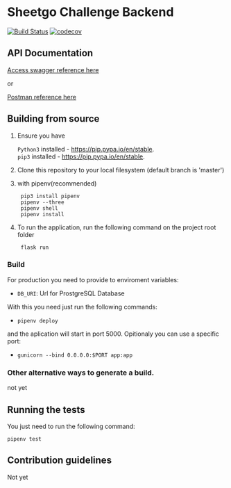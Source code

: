 Sheetgo Challenge Backend
===========
[![Build Status](https://travis-ci.com/GustavoDinizMonteiro/sheetgo-challenge-backend.svg?branch=master)](https://travis-ci.com/GustavoDinizMonteiro/sheetgo-challenge-backend)
[![codecov](https://codecov.io/gh/GustavoDinizMonteiro/flask-api/branch/master/graph/badge.svg)](https://codecov.io/gh/GustavoDinizMonteiro/flask-api)

## API Documentation

<a target="_blank" href="https://book-blog-api.herokuapp.com/apidocs">
    Access swagger reference here
</a>

or

<a target="_blank" href="https://documenter.getpostman.com/view/1420305/SzzkccWp?version=latest">
    Postman reference here
</a>

## Building from source

1. Ensure you have 

   ```Python3``` installed - https://pip.pypa.io/en/stable.    
   ```pip3``` installed - https://pip.pypa.io/en/stable.

1. Clone this repository to your local filesystem (default branch is 'master')

1. with pipenv(recommended)
   ```
    pip3 install pipenv
    pipenv --three
    pipenv shell
    pipenv install
   ```

1. To run the application, run the following command on the project root folder

   ```
    flask run
   ```


### Build

For production you need to provide to enviroment variables:

* `DB_URI`: Url for ProstgreSQL Database

With this you need just run the following commands:

* `pipenv deploy`

and the aplication will start in port 5000. Opitionaly you can use a specific port:

* `gunicorn --bind 0.0.0.0:$PORT app:app`

### Other alternative ways to generate a build.

not yet


## Running the tests

You just need to run the following command:

`pipenv test`


## Contribution guidelines

Not yet